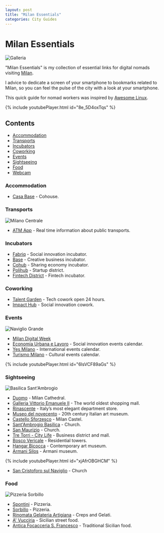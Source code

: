 ```yaml
---
layout: post
title: "Milan Essentials"
categories: City Guides
---
```



# Milan Essentials

![Galleria](/blog/images/galleria.jpg)

"Milan Essentials" is my collection of essential links for digital nomads visiting [Milan](https://www.comune.milano.it/).

I advice to dedicate a screen of your smartphone to bookmarks related to Milan, so you can feel the pulse of the city with a look at your smartphone.

This quick guide for nomad workers was inspired by [Awesome Linux](https://github.com/madbob/awesome-linux-dev).

{% include youtubePlayer.html id="8e_5D4oxTqs" %}


## Contents

* [Accommodation](#accommodation)
* [Transports](#transports)
* [Incubators](#incubators)
* [Coworking](#coworking)
* [Events](#events)
* [Sightseeing](#sightseeing)
* [Food](#food)
* [Webcam](#webcam)

### Accommodation

* [Casa Base](http://base.milano.it/casabase/) - Cohouse.

### Transports

![Milano Centrale](/blog/images/milano-centrale-ingresso-principale.jpg)


* [ATM App](https://www.atm.it/it/ViaggiaConNoi/Pagine/ATMMobile.aspx) - Real time information about public transports.

### Incubators

* [Fabriq](http://www.fabriq.eu/) - Social innovation incubator.
* [Base](http://base.milano.it/) - Creative business incubator.
* [Cohub](http://www.cohubmilano.it/) - Sharing economy incubator.
* [Polihub](http://www.polihub.it/) - Startup district.
* [Fintech District](http://www.fintechdistrict.com/) - Fintech incubator.

### Coworking

* [Talent Garden](https://milano-calabiana.talentgarden.org/) - Tech cowork open 24 hours.
* [Impact Hub](https://milan.impacthub.net/) - Social innovation cowork.

### Events

![Naviglio Grande](/blog/images/naviglio-grande-milano.jpg)

* [Milan Digital Week](http://milanodigitalweek.com/)
* [Economia Urbana e Lavoro](https://economiaelavoro.comune.milano.it/) - Social innovation events calendar.
* [Yes Milano](http://www.yesmilano.it/) - International events calendar.
* [Turismo Milano](https://www.turismo.milano.it/) - Cultural events calendar.

{% include youtubePlayer.html id="6lsVCF89aGs" %}

### Sightseeing

![Basilica Sant'Ambrogio](/blog/images/basilica-sant-ambrogio-milano.jpg)

* [Duomo](http://www.duomomilano.it/it/) - Milan Cathedral.
* [Galleria Vittorio Emanuele II](http://www.ingalleria.com/it) - The world oldest shopping mall.
* [Rinascente](https://www.rinascente.it/) - Italy’s most elegant department store.
* [Museo del novecento](http://www.museodelnovecento.org/it/) - 20th century Italian art museum.
* [Castello Sforzesco](https://www.milanocastello.it/) - Milan Castel.
* [Sant'Ambrogio Basilica](http://www.basilicasantambrogio.it/) - Church.
* [San Maurizio](https://it.wikipedia.org/wiki/Chiesa_di_San_Maurizio_al_Monastero_Maggiore) - Church.  
* [Tre Torri - City Life](https://citylifeshoppingdistrict.it/it/) - Business district and mall.
* [Bosco Vericale](https://en.wikipedia.org/wiki/Bosco_Verticale) - Residential towers.
* [Hangar Bicocca](http://www.hangarbicocca.org/) - Contemporary art museum.
* [Armani Silos](https://www.armanisilos.com/it_IT/) - Armani museum.

{% include youtubePlayer.html id="xjAfrOBGHCM" %}

* [San Cristoforo sul Naviglio](https://www.tripadvisor.it/Attraction_Review-g187849-d1913100-Reviews-Chiesa_di_San_Cristoforo_sul_Naviglio-Milan_Lombardy.html) - Church

### Food

![Pizzeria Sorbillo](/blog/images/sorbillo-milano.jpg)

* [Spontini](http://www.pizzeriaspontini.it/) - Pizzeria.
* [Sorbillo](http://www.sorbillo.it/) - Pizzeria.
* [Rinomata Gelateria Artigiana](https://www.tripadvisor.it/Restaurant_Review-g187849-d1782796-Reviews-La_Rinomata_Gelateria-Milan_Lombardy.html) - Creps and Gelati.
* [A' Vucciria](http://www.a-vucciria.com/) - Sicilian street food.
* [Antica Focacceria S. Francesco](http://anticafocacceria.it) - Traditional Sicilian food.

